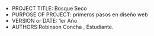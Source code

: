 - PROJECT TITLE: Bosque Seco
- PURPOSE OF PROJECT: primeros pasos en diseño web
- VERSION or DATE: 1er Año
- AUTHORS:Robinson Concha , Estudiante.
